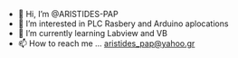 - 👋 Hi, I’m @ARISTIDES-PAP
- 👀 I’m interested in PLC Rasbery and Arduino aplocations 
- 🌱 I’m currently learning  Labview and VB 
- 📫 How to reach me ... aristides_pap@yahoo.gr
<!--- - 💞️ I’m looking to collaborate on ... --->
<!---
ARISTIDES-PAP/ARISTIDES-PAP is a ✨ special ✨ repository because its `README.md` (this file) appears on your GitHub profile.
You can click the Preview link to take a look at your changes.
--->
